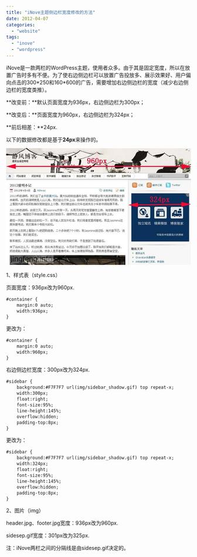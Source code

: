 ```yaml
---
title: "iNove主题侧边栏宽度修改的方法"
date: 2012-04-07
categories: 
  - "website"
tags: 
  - "inove"
  - "wordpress"
---
```


iNove是一款两栏的WordPress主题，使用者众多。由于其是固定宽度，所以在放置广告时多有不便。为了使右边侧边栏可以放置广告投放多、展示效果好、用户偏向点击的300\*250和160\*600的广告，需要增加右边侧边栏的宽度（减少右边侧边栏的宽度类推）。

**改变前：**默认页面宽度为936px，右边侧边栏为300px；

**改变后：**页面宽度为960px，右边侧边栏为324px；

**前后相差：**24px.

以下的数据修改都是基于**24px**来操作的。

![iNove](images/6906873620_a6f4dc4a70_z.jpg)

1、样式表（style.css）

页面宽度：936px改为960px.

```
#container {
    margin:0 auto;
    width:936px;
}
```

更改为：

```
#container {
    margin:0 auto;
    width:960px;
}
```

右边侧边栏宽度：300px改为324px.

```
#sidebar {
    background:#F7F7F7 url(img/sidebar_shadow.gif) top repeat-x;
    width:300px;
    float:right;
    font-size:95%;
    line-height:145%;
    overflow:hidden;
    padding-top:8px;
}
```

更改为：

```
#sidebar {
    background:#F7F7F7 url(img/sidebar_shadow.gif) top repeat-x;
    width:324px;
    float:right;
    font-size:95%;
    line-height:145%;
    overflow:hidden;
    padding-top:8px;
}
```

2、图片（img）

header.jpg、footer.jpg宽度：936px改为960px.

sidesep.gif宽度：301px改为325px.

注：iNove两栏之间的分隔线是由sidesep.gif决定的。
